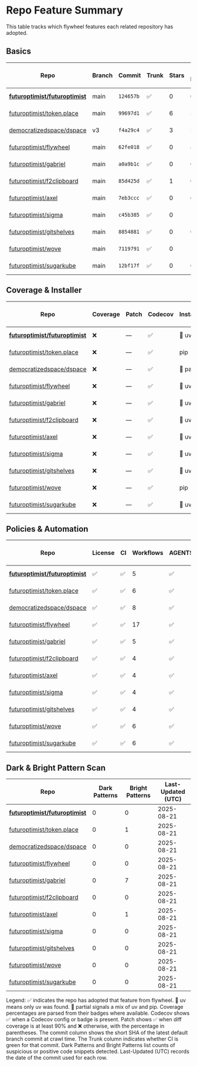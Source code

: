 # Repo Feature Summary

This table tracks which flywheel features each related repository has adopted.

<!-- spellchecker: disable -->
## Basics
| Repo | Branch | Commit | Trunk | Stars | Open Issues | Last-Updated (UTC) |
| ---- | ------ | ------ | ----- | ----- | ----------- | ----------------- |
| **[futuroptimist/futuroptimist](https://github.com/futuroptimist/futuroptimist)** | main | `124657b` | ✅ | 0 | 0 | 2025-08-21 |
| [futuroptimist/token.place](https://github.com/futuroptimist/token.place) | main | `99697d1` | ✅ | 6 | 3 | 2025-08-21 |
| [democratizedspace/dspace](https://github.com/democratizedspace/dspace) | v3 | `f4a29c4` | ✅ | 3 | 37 | 2025-08-21 |
| [futuroptimist/flywheel](https://github.com/futuroptimist/flywheel) | main | `62fe018` | ✅ | 0 | 4 | 2025-08-21 |
| [futuroptimist/gabriel](https://github.com/futuroptimist/gabriel) | main | `a0a9b1c` | ✅ | 0 | 0 | 2025-08-21 |
| [futuroptimist/f2clipboard](https://github.com/futuroptimist/f2clipboard) | main | `85d425d` | ✅ | 1 | 0 | 2025-08-21 |
| [futuroptimist/axel](https://github.com/futuroptimist/axel) | main | `7eb3ccc` | ✅ | 0 | 0 | 2025-08-21 |
| [futuroptimist/sigma](https://github.com/futuroptimist/sigma) | main | `c45b385` | ✅ | 0 | 1 | 2025-08-21 |
| [futuroptimist/gitshelves](https://github.com/futuroptimist/gitshelves) | main | `8854881` | ✅ | 0 | 0 | 2025-08-21 |
| [futuroptimist/wove](https://github.com/futuroptimist/wove) | main | `7119791` | ✅ | 0 | 1 | 2025-08-21 |
| [futuroptimist/sugarkube](https://github.com/futuroptimist/sugarkube) | main | `12bf17f` | ✅ | 0 | 0 | 2025-08-21 |

## Coverage & Installer
| Repo | Coverage | Patch | Codecov | Installer | Last-Updated (UTC) |
| ---- | -------- | ----- | ------- | --------- | ----------------- |
| **[futuroptimist/futuroptimist](https://github.com/futuroptimist/futuroptimist)** | ❌ | — | ✅ | 🚀 uv | 2025-08-21 |
| [futuroptimist/token.place](https://github.com/futuroptimist/token.place) | ❌ | — | ✅ | pip | 2025-08-21 |
| [democratizedspace/dspace](https://github.com/democratizedspace/dspace) | ❌ | — | ✅ | 🔶 partial | 2025-08-21 |
| [futuroptimist/flywheel](https://github.com/futuroptimist/flywheel) | ❌ | — | ✅ | 🚀 uv | 2025-08-21 |
| [futuroptimist/gabriel](https://github.com/futuroptimist/gabriel) | ❌ | — | ✅ | 🚀 uv | 2025-08-21 |
| [futuroptimist/f2clipboard](https://github.com/futuroptimist/f2clipboard) | ❌ | — | ✅ | 🚀 uv | 2025-08-21 |
| [futuroptimist/axel](https://github.com/futuroptimist/axel) | ❌ | — | ✅ | 🚀 uv | 2025-08-21 |
| [futuroptimist/sigma](https://github.com/futuroptimist/sigma) | ❌ | — | ✅ | 🚀 uv | 2025-08-21 |
| [futuroptimist/gitshelves](https://github.com/futuroptimist/gitshelves) | ❌ | — | ✅ | 🚀 uv | 2025-08-21 |
| [futuroptimist/wove](https://github.com/futuroptimist/wove) | ❌ | — | ✅ | pip | 2025-08-21 |
| [futuroptimist/sugarkube](https://github.com/futuroptimist/sugarkube) | ❌ | — | ✅ | 🚀 uv | 2025-08-21 |

## Policies & Automation
| Repo | License | CI | Workflows | AGENTS.md | Code of Conduct | Contributing | Pre-commit | Last-Updated (UTC) |
| ---- | ------- | -- | --------- | --------- | --------------- | ------------ | ---------- | ----------------- |
| **[futuroptimist/futuroptimist](https://github.com/futuroptimist/futuroptimist)** | ✅ | ✅ | 5 | ✅ | ✅ | ✅ | ✅ | 2025-08-21 |
| [futuroptimist/token.place](https://github.com/futuroptimist/token.place) | ✅ | ✅ | 6 | ✅ | ✅ | ✅ | ✅ | 2025-08-21 |
| [democratizedspace/dspace](https://github.com/democratizedspace/dspace) | ✅ | ✅ | 8 | ✅ | ✅ | ✅ | ✅ | 2025-08-21 |
| [futuroptimist/flywheel](https://github.com/futuroptimist/flywheel) | ✅ | ✅ | 17 | ✅ | ✅ | ✅ | ✅ | 2025-08-21 |
| [futuroptimist/gabriel](https://github.com/futuroptimist/gabriel) | ✅ | ✅ | 5 | ✅ | ✅ | ✅ | ✅ | 2025-08-21 |
| [futuroptimist/f2clipboard](https://github.com/futuroptimist/f2clipboard) | ✅ | ✅ | 4 | ✅ | ✅ | ✅ | ✅ | 2025-08-21 |
| [futuroptimist/axel](https://github.com/futuroptimist/axel) | ✅ | ✅ | 4 | ✅ | ✅ | ✅ | ✅ | 2025-08-21 |
| [futuroptimist/sigma](https://github.com/futuroptimist/sigma) | ✅ | ✅ | 4 | ✅ | ✅ | ✅ | ✅ | 2025-08-21 |
| [futuroptimist/gitshelves](https://github.com/futuroptimist/gitshelves) | ✅ | ✅ | 4 | ✅ | ❌ | ❌ | ❌ | 2025-08-21 |
| [futuroptimist/wove](https://github.com/futuroptimist/wove) | ✅ | ✅ | 6 | ✅ | ✅ | ✅ | ✅ | 2025-08-21 |
| [futuroptimist/sugarkube](https://github.com/futuroptimist/sugarkube) | ✅ | ✅ | 6 | ✅ | ✅ | ✅ | ✅ | 2025-08-21 |

## Dark & Bright Pattern Scan
| Repo | Dark Patterns | Bright Patterns | Last-Updated (UTC) |
| ---- | ------------- | --------------- | ----------------- |
| **[futuroptimist/futuroptimist](https://github.com/futuroptimist/futuroptimist)** | 0 | 0 | 2025-08-21 |
| [futuroptimist/token.place](https://github.com/futuroptimist/token.place) | 0 | 1 | 2025-08-21 |
| [democratizedspace/dspace](https://github.com/democratizedspace/dspace) | 0 | 0 | 2025-08-21 |
| [futuroptimist/flywheel](https://github.com/futuroptimist/flywheel) | 0 | 0 | 2025-08-21 |
| [futuroptimist/gabriel](https://github.com/futuroptimist/gabriel) | 0 | 7 | 2025-08-21 |
| [futuroptimist/f2clipboard](https://github.com/futuroptimist/f2clipboard) | 0 | 0 | 2025-08-21 |
| [futuroptimist/axel](https://github.com/futuroptimist/axel) | 0 | 1 | 2025-08-21 |
| [futuroptimist/sigma](https://github.com/futuroptimist/sigma) | 0 | 0 | 2025-08-21 |
| [futuroptimist/gitshelves](https://github.com/futuroptimist/gitshelves) | 0 | 0 | 2025-08-21 |
| [futuroptimist/wove](https://github.com/futuroptimist/wove) | 0 | 0 | 2025-08-21 |
| [futuroptimist/sugarkube](https://github.com/futuroptimist/sugarkube) | 0 | 0 | 2025-08-21 |

Legend: ✅ indicates the repo has adopted that feature from flywheel. 🚀 uv means only uv was found. 🔶 partial signals a mix of uv and pip.
Coverage percentages are parsed from their badges where available. Codecov shows ✅ when a Codecov config or badge is present. Patch shows ✅ when diff coverage is at least 90% and ❌ otherwise, with the percentage in parentheses.
The commit column shows the short SHA of the latest default branch commit at crawl time. The Trunk column indicates whether CI is green for that commit. Dark Patterns and Bright Patterns list counts of suspicious or positive code snippets detected.
Last-Updated (UTC) records the date of the commit used for each row.
